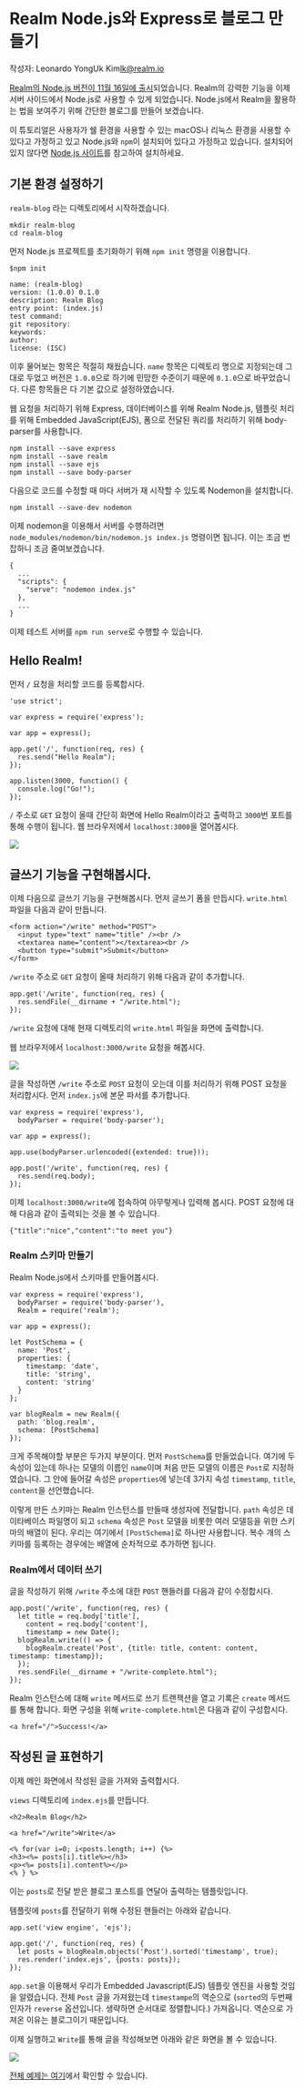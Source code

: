 # Realm Node.js와 Express로 블로그 만들기

작성자: Leonardo YongUk Kim<lk@realm.io>

[Realm의 Node.js 버전이 11월 16일에 출시](https://realm.io/kr/news/first-object-database-realm-node-js-server/)되었습니다. Realm의 강력한 기능을 이제 서버 사이드에서 Node.js로 사용할 수 있게 되었습니다. Node.js에서 Realm을 활용하는 법을 보여주기 위해 간단한 블로그를 만들어 보겠습니다.

이 튜토리얼은 사용자가 쉘 환경을 사용할 수 있는 macOS나 리눅스 환경을 사용할 수 있다고 가정하고 있고 Node.js와 `npm`이 설치되어 있다고 가정하고 있습니다. 설치되어 있지 않다면 [Node.js 사이트](https://nodejs.org/ko/)를 참고하여 설치하세요.

## 기본 환경 설정하기

`realm-blog` 라는 디렉토리에서 시작하겠습니다.

```
mkdir realm-blog
cd realm-blog
```

먼저 Node.js 프로젝트를 초기화하기 위해 `npm init` 명령을 이용합니다.

```
$npm init
```

```
name: (realm-blog)
version: (1.0.0) 0.1.0
description: Realm Blog
entry point: (index.js)
test command:
git repository:
keywords:
author:
license: (ISC)
```

이후 물어보는 항목은 적절히 채웠습니다. `name` 항목은 디렉토리 명으로 지정되는데 그대로 두었고 버전은 `1.0.0`으로 하기에 민망한 수준이기 때문에 `0.1.0`으로 바꾸었습니다. 다른 항목들은 다 기본 값으로 설정하였습니다.

웹 요청을 처리하기 위해 Express, 데이터베이스를 위해 Realm Node.js, 템플릿 처리를 위해 Embedded JavaScript(EJS), 폼으로 전달된 쿼리를 처리하기 위해 body-parser를 사용합니다.

```
npm install --save express
npm install --save realm
npm install --save ejs
npm install --save body-parser
```

다음으로 코드를 수정할 때 마다 서버가 재 시작할 수 있도록 Nodemon을 설치합니다.

```
npm install --save-dev nodemon
```

이제 nodemon을 이용해서 서버를 수행하려면 `node_modules/nodemon/bin/nodemon.js index.js` 명령이면 됩니다. 이는 조금 번잡하니 조금 줄여보겠습니다.

```
{
  ...
  "scripts": {
    "serve": "nodemon index.js"
  },
  ...
}
```

이제 테스트 서버를 `npm run serve`로 수행할 수 있습니다.

## Hello Realm!

먼저 `/` 요청을 처리할 코드를 등록합시다.

```
'use strict';

var express = require('express');

var app = express();

app.get('/', function(req, res) {
  res.send("Hello Realm");
});

app.listen(3000, function() {
  console.log("Go!");
});
```

`/` 주소로 `GET` 요청이 올때 간단히 화면에 Hello Realm이라고 출력하고 `3000`번 포트를 통해 수행이 됩니다. 웹 브라우저에서 `localhost:3000`을 열어봅시다.

![](hello-realm.png)

## 글쓰기 기능을 구현해봅시다.

이제 다음으로 글쓰기 기능을 구현해봅시다. 먼저 글쓰기 폼을 만듭시다. `write.html` 파일을 다음과 같이 만듭니다.

```
<form action="/write" method="POST">
  <input type="text" name="title" /><br />
  <textarea name="content"></textarea><br />
  <button type="submit">Submit</button>
</form>
```

`/write` 주소로 `GET` 요청이 올때 처리하기 위해 다음과 같이 추가합니다.

```
app.get('/write', function(req, res) {
  res.sendFile(__dirname + "/write.html");
});
```

`/write` 요청에 대해 현재 디렉토리의 `write.html` 파일을 화면에 출력합니다.

웹 브라우저에서 `localhost:3000/write` 요청을 해봅시다.

![](write.png)

글을 작성하면 `/write` 주소로 `POST` 요청이 오는데 이를 처리하기 위해 POST 요청을 처리합시다. 먼저 `index.js`에 본문 파서를 추가합니다.

```
var express = require('express'),
  bodyParser = require('body-parser');

var app = express();

app.use(bodyParser.urlencoded({extended: true}));

app.post('/write', function(req, res) {
  res.send(req.body);
});
```

이제 `localhost:3000/write`에 접속하여 아무렇게나 입력해 봅시다. POST 요청에 대해 다음과 같이 출력되는 것을 볼 수 있습니다.

```
{"title":"nice","content":"to meet you"}
```

### Realm 스키마 만들기

Realm Node.js에서 스키마를 만들어봅시다.

```
var express = require('express'),
  bodyParser = require('body-parser'),
  Realm = require('realm');

var app = express();

let PostSchema = {
  name: 'Post',
  properties: {
    timestamp: 'date',
    title: 'string',
    content: 'string'
  }
};

var blogRealm = new Realm({
  path: 'blog.realm',
  schema: [PostSchema]
});
```

크게 주목해야할 부분은 두가지 부분이다. 먼저 `PostSchema`를 만들었습니다. 여기에 두 속성이 있는데 하나는 모델의 이름인 `name`이며 처음 만든 모델의 이름은 `Post`로 지정하였습니다. 그 안에 들어갈 속성은 `properties`에 넣는데 3가지 속성 `timestamp`, `title`, `content`을 선언했습니다.

이렇게 만든 스키마는 Realm 인스턴스를 만들때 생성자에 전달합니다. `path` 속성은 데이타베이스 파일명이 되고 `schema` 속성은 `Post` 모델을 비롯한 여러 모델등을 위한 스키마의 배열이 된다. 우리는 여기에서 `[PostSchema]`로 하나만 사용합니다. 복수 개의 스키마를 등록하는 경우에는 배열에 순차적으로 추가하면 됩니다.

### Realm에서 데이터 쓰기

글을 작성하기 위해 `/write` 주소에 대한 `POST` 핸들러를 다음과 같이 수정합시다.

```
app.post('/write', function(req, res) {
  let title = req.body['title'],
    content = req.body['content'],
    timestamp = new Date();
  blogRealm.write(() => {
    blogRealm.create('Post', {title: title, content: content, timestamp: timestamp});
  });
  res.sendFile(__dirname + "/write-complete.html");
});
```

Realm 인스턴스에 대해 `write` 메서드로 쓰기 트랜잭션을 열고 기록은 `create` 메서드를 통해 합니다. 화면 구성을 위해 `write-complete.html`은 다음과 같이 구성합시다.

```
<a href="/">Success!</a>
```

## 작성된 글 표현하기

이제 메인 화면에서 작성된 글을 가져와 출력합시다.

`views` 디렉토리에 `index.ejs`를 만듭니다.

```
<h2>Realm Blog</h2>

<a href="/write">Write</a>

<% for(var i=0; i<posts.length; i++) {%>
<h3><%= posts[i].title%></h3>
<p><%= posts[i].content%></p>
<% } %>
```

이는 `posts`로 전달 받은 블로그 포스트를 연달아 출력하는 템플릿입니다.

템플릿에 `posts`를 전달하기 위해 수정된 핸들러는 아래와 같습니다.

```
app.set('view engine', 'ejs');

app.get('/', function(req, res) {
  let posts = blogRealm.objects('Post').sorted('timestamp', true);
  res.render('index.ejs', {posts: posts});
});
```

`app.set`을 이용해서 우리가 Embedded Javascript(EJS) 템플릿 엔진을 사용할 것임을 알렸습니다. 전체 `Post` 글을 가져왔는데 `timestampe`의 역순으로 (`sorted`의 두번째 인자가 `reverse` 옵션입니다. 생략하면 순서대로 정렬합니다.) 가져옵니다. 역순으로 가져온 이유는 블로그이기 때문입니다.

이제 실행하고 `Write`를 통해 글을 작성해보면 아래와 같은 화면을 볼 수 있습니다.

![](complete.png)

[전체 예제는 여기](https://github.com/dalinaum/realm-blog)에서 확인할 수 있습니다.
